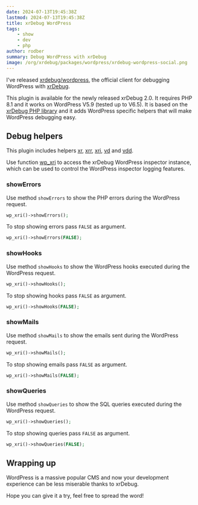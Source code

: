 ```yaml
---
date: 2024-07-13T19:45:38Z
lastmod: 2024-07-13T19:45:38Z
title: xrDebug WordPress
tags:
    - show
    - dev
    - php
author: rodber
summary: Debug WordPress with xrDebug
image: /org/xrdebug/packages/wordpress/xrdebug-wordpress-social.png
---
```


I've released [xrdebug/wordpress](https://github.com/xrdebug/wordpress), the official client for debugging WordPress with [xrDebug](https://xrdebug.com).

This plugin is available for the newly released xrDebug 2.0. It requires PHP 8.1 and it works on WordPress V5.9 (tested up to V6.5). It is based on the [xrDebug PHP library](https://github.com/xrdebug/php) and it adds WordPress specific helpers that will make WordPress debugging easy.

## Debug helpers

This plugin includes helpers [xr](https://github.com/xrdebug/php?tab=readme-ov-file#xr), [xrr](https://github.com/xrdebug/php?tab=readme-ov-file#xrr), [xri](https://github.com/xrdebug/php?tab=readme-ov-file#xri), [vd](https://github.com/xrdebug/php?tab=readme-ov-file#vd) and [vdd](https://github.com/xrdebug/php?tab=readme-ov-file#vdd).

Use function [wp_xri](https://github.com/xrdebug/wordpress?tab=readme-ov-file#wp_xri) to access the xrDebug WordPress inspector instance, which can be used to control the WordPress inspector logging features.

### showErrors

Use method `showErrors` to show the PHP errors during the WordPress request.

```php
wp_xri()->showErrors();
```

To stop showing errors pass `FALSE` as argument.

```php
wp_xri()->showErrors(FALSE);
```

### showHooks

Use method `showHooks` to show the WordPress hooks executed during the WordPress request.

```php
wp_xri()->showHooks();
```

To stop showing hooks pass `FALSE` as argument.

```php
wp_xri()->showHooks(FALSE);
```

### showMails

Use method `showMails` to show the emails sent during the WordPress request.

```php
wp_xri()->showMails();
```

To stop showing emails pass `FALSE` as argument.

```php
wp_xri()->showMails(FALSE);
```

### showQueries

Use method `showQueries` to show the SQL queries executed during the WordPress request.

```php
wp_xri()->showQueries();
```

To stop showing queries pass `FALSE` as argument.

```php
wp_xri()->showQueries(FALSE);
```

## Wrapping up

WordPress is a massive popular CMS and now your development experience can be less miserable thanks to xrDebug.

Hope you can give it a try, feel free to spread the word!
